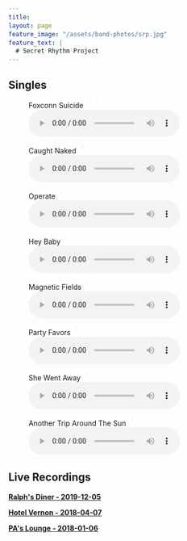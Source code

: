 ```yaml
---
title: 
layout: page
feature_image: "/assets/band-photos/srp.jpg"
feature_text: |
  # Secret Rhythm Project
---
```


## Singles

<figure><figcaption>Foxconn Suicide <a href="/assets/music/SRP_Singles_Foxconn-Suicide.mp3" download  class="dl"><img src="/assets/download.png" width="16"></a></figcaption><audio controls src="/assets/music/SRP_Singles_Foxconn-Suicide.mp3"></audio></figure>

<figure><figcaption>Caught Naked <a href="/assets/music/SRP_Singles_Caught-Naked.mp3" download  class="dl"><img src="/assets/download.png" width="16"></a></figcaption><audio controls src="/assets/music/SRP_Singles_Caught-Naked.mp3"></audio></figure>

<figure><figcaption>Operate <a href="/assets/music/SRP_Singles_Operate.mp3" download  class="dl"><img src="/assets/download.png" width="16"></a></figcaption><audio controls src="/assets/music/SRP_Singles_Operate.mp3"></audio></figure>

<figure><figcaption>Hey Baby <a href="/assets/music/SRP_Singles_Hey-Baby.mp3" download  class="dl"><img src="/assets/download.png" width="16"></a></figcaption><audio controls src="/assets/music/SRP_Singles_Hey-Baby.mp3"></audio></figure>

<figure><figcaption>Magnetic Fields <a href="/assets/music/SRP_Singles_Magnetic-Fields.mp3" download  class="dl"><img src="/assets/download.png" width="16"></a></figcaption><audio controls src="/assets/music/SRP_Singles_Magnetic-Fields.mp3"></audio></figure>

<figure><figcaption>Party Favors <a href="/assets/music/SRP_Singles_Party-Favors.mp3" download  class="dl"><img src="/assets/download.png" width="16"></a></figcaption><audio controls src="/assets/music/SRP_Singles_Party-Favors.mp3"></audio></figure>

<figure><figcaption>She Went Away <a href="/assets/music/SRP_Singles_She-Went-Away.mp3" download  class="dl"><img src="/assets/download.png" width="16"></a></figcaption><audio controls src="/assets/music/SRP_Singles_She-Went-Away.mp3"></audio></figure>

<figure><figcaption>Another Trip Around The Sun <a href="/assets/music/SRP_Singles_Another-Trip-Around-The-Sun.mp3" download  class="dl"><img src="/assets/download.png" width="16"></a></figcaption><audio controls src="/assets/music/SRP_Singles_Another-Trip-Around-The-Sun.mp3"></audio></figure>

## Live Recordings

**[Ralph's Diner - 2019-12-05](/shows/2019-12-05-ralphs/)**

**[Hotel Vernon - 2018-04-07](/shows/2018-04-07-hotel-vernon/)**

**[PA's Lounge - 2018-01-06](/shows/2018-01-06-pas-lounge/)**
